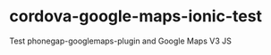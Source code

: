 cordova-google-maps-ionic-test
==============================

Test phonegap-googlemaps-plugin and Google Maps V3 JS
